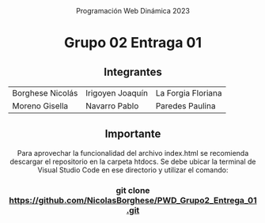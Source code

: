 <div align="center">
Programación Web Dinámica 2023

# Grupo 02 Entraga 01

## Integrantes


<table>
    <tr>
        <td>Borghese Nicolás</td><td>Irigoyen Joaquín</td><td>La Forgia Floriana</td>
    </tr>
    <tr>
        <td>Moreno Gisella</td><td>Navarro Pablo</td><td>Paredes Paulina</td>
    </tr>
</table>

## Importante

Para aprovechar la funcionalidad del archivo index.html se recomienda descargar el repositorio en la carpeta htdocs. Se debe ubicar la terminal de Visual Studio Code en ese directorio y utilizar el comando:

###  git clone https://github.com/NicolasBorghese/PWD_Grupo2_Entrega_01.git

</div>

